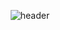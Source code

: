 <div align="center">
  
  ![header](https://capsule-render.vercel.app/api?type=Waving&text=끙&fontColor=e7faf2&fontSize=40&fontAlign=75&color=gradient&descSize=120)
</div>
